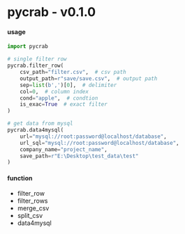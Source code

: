# pycrab - v0.1.0

#### usage

```python
import pycrab

# single filter row
pycrab.filter_row(
    csv_path="filter.csv",  # csv path
    output_path=r"save/save.csv",  # output path
    sep=list(b',')[0],  # delimiter
    col=0,  # column index
    cond="apple",  # condtion
    is_exac=True  # exact filter
)

# get data from mysql
pycrab.data4mysql(
    url="mysql://root:password@localhost/database",
    url_sql="mysql://root:password@localhost/database",
    company_name="project_name",
    save_path=r"E:\Desktop\test_data\test"
)
```

#### function

- filter_row
- filter_rows
- merge_csv
- split_csv
- data4mysql
